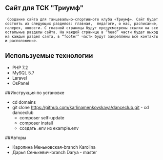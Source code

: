 ## Сайт для ТСК "Триумф"
     Создание сайта для танцевально-спортивного клуба «Триумф». Сайт будет состоять из следующих разделов: главная,  педагоги, о нас, расписание, галерея, новости. С главной страницы будут предусмотрены ссылки на все остальные разделы сайта. На каждой странице в “head” части будет выход на каждый раздел сайта, в “footer” части будут закреплены все контакты и расположение.
## Используемые технологии
 - PHP 7.2
 - MySQL 5.7
 - Laravel
 - OsPanel
 
 ##Инструкция по установке
  - cd domains
   - git clone https://github.com/karlinamenkovskaya/danceclub.git
    - cd danceclub
	 - composer self-update
	  - composer install
	   - создать .env из example.env
	    
 
 
 ##Авторы
  - Каролина Меньковская-branch Karolina
   - Дарья Сенькевич-branch Darya
    - master
	 